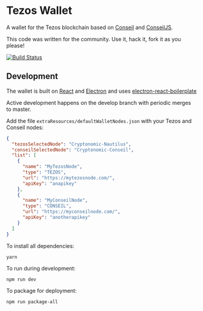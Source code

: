 # Tezos Wallet

A wallet for the Tezos blockchain based on [Conseil](https://github.com/Cryptonomic/Conseil) and [ConseilJS](https://github.com/Cryptonomic/ConseilJS).

This code was written for the community. Use it, hack it, fork it as you please!

[![Build Status](https://travis-ci.org/Cryptonomic/Tezos-Wallet.svg?branch=master)](https://travis-ci.org/Cryptonomic/Tezos-Wallet)

## Development

The wallet is built on [React](https://reactjs.org/) and [Electron](https://electronjs.org/) and uses [electron-react-boilerplate](https://github.com/chentsulin/electron-react-boilerplate)

Active development happens on the develop branch with periodic merges to master.

Add the file `extraResources/defaultWalletNodes.json` with your Tezos and Conseil nodes:

```json
{
  "tezosSelectedNode": "Cryptonomic-Nautilus",
  "conseilSelectedNode": "Cryptonomic-Conseil",
  "list": [
    {
      "name": "MyTezosNode",
      "type": "TEZOS",
      "url": "https://mytezosnode.com/",
      "apiKey": "anapikey"
    },
    {
      "name": "MyConseilNode",
      "type": "CONSEIL",
      "url": "https://myconseilnode.com/",
      "apiKey": "anotherapikey"
    }
  ]
}

```

To install all dependencies:

`yarn`

To run during development:

`npm run dev`

To package for deployment:

`npm run package-all`
